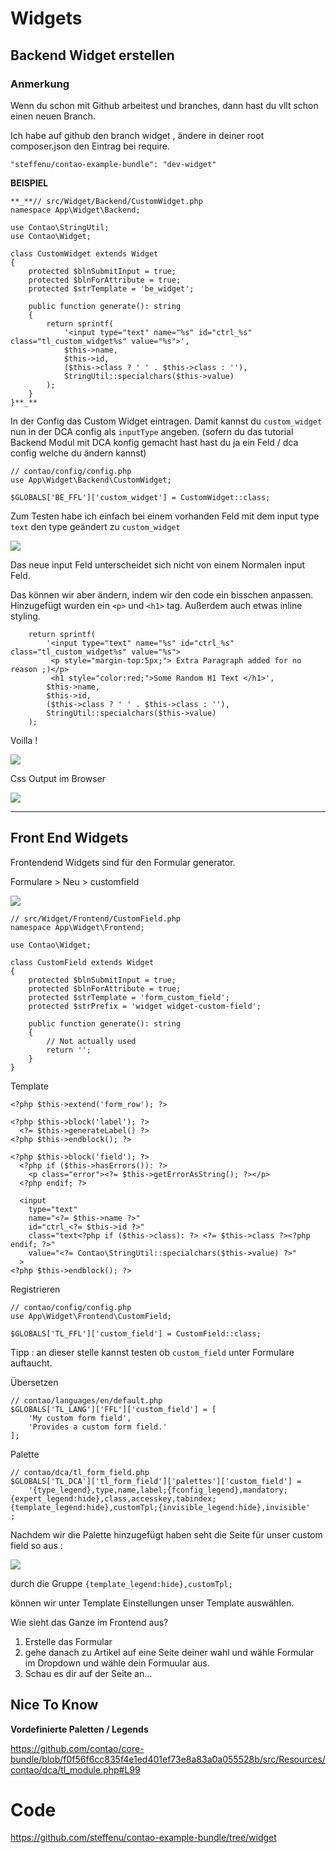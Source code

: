 # Widgets


## Backend Widget erstellen

### Anmerkung

Wenn du schon mit Github arbeitest und branches,
dann hast du vllt schon einen neuen Branch.

Ich habe auf github den branch widget ,
ändere in deiner root composer.json den Eintrag bei require.



    "steffenu/contao-example-bundle": "dev-widget"


**BEISPIEL**

    **_**// src/Widget/Backend/CustomWidget.php
    namespace App\Widget\Backend;
    
    use Contao\StringUtil;
    use Contao\Widget;
    
    class CustomWidget extends Widget
    {
        protected $blnSubmitInput = true;
        protected $blnForAttribute = true;
        protected $strTemplate = 'be_widget';
    
        public function generate(): string
        {
            return sprintf(
                '<input type="text" name="%s" id="ctrl_%s" class="tl_custom_widget%s" value="%s">',
                $this->name,
                $this->id,
                ($this->class ? ' ' . $this->class : ''),
                StringUtil::specialchars($this->value)
            );
        }
    }**_**


In der Config das Custom Widget eintragen.
Damit kannst du `custom_widget` nun in der DCA config
als `inputType` angeben.
(sofern du das tutorial Backend Modul mit DCA konfig gemacht hast
hast du ja ein Feld / dca config welche du ändern kannst)

    // contao/config/config.php
    use App\Widget\Backend\CustomWidget;
    
    $GLOBALS['BE_FFL']['custom_widget'] = CustomWidget::class;


Zum Testen habe ich einfach bei einem
vorhanden Feld mit dem input type `text`
den type geändert zu `custom_widget`

![](https://i.imgur.com/sUYn9GQ.png)

Das neue input Feld unterscheidet sich nicht von einem 
Normalen input Feld.

Das können wir aber ändern, indem wir den code ein bisschen anpassen.
Hinzugefügt wurden ein `<p>` und `<h1>` tag. 
Außerdem auch etwas inline styling.


        return sprintf(
            '<input type="text" name="%s" id="ctrl_%s" class="tl_custom_widget%s" value="%s">
             <p style="margin-top:5px;"> Extra Paragraph added for no reason ;)</p>
             <h1 style="color:red;">Some Random H1 Text </h1>',
            $this->name,
            $this->id,
            ($this->class ? ' ' . $this->class : ''),
            StringUtil::specialchars($this->value)
        );

Voilla !

![](https://i.imgur.com/zh7Aeon.png)

Css Output im Browser 

![](https://i.imgur.com/adgqL72.png)

---

## Front End Widgets

Frontendend Widgets sind
für den Formular generator.

Formulare >  Neu > customfield

![](https://i.imgur.com/GkXlGUY.png)


    // src/Widget/Frontend/CustomField.php
    namespace App\Widget\Frontend;
    
    use Contao\Widget;
    
    class CustomField extends Widget
    {
        protected $blnSubmitInput = true;
        protected $blnForAttribute = true;
        protected $strTemplate = 'form_custom_field';
        protected $strPrefix = 'widget widget-custom-field';
    
        public function generate(): string
        {
            // Not actually used
            return '';
        }
    }


Template


    <?php $this->extend('form_row'); ?>
    
    <?php $this->block('label'); ?>
      <?= $this->generateLabel() ?>
    <?php $this->endblock(); ?>
    
    <?php $this->block('field'); ?>
      <?php if ($this->hasErrors()): ?>
        <p class="error"><?= $this->getErrorAsString(); ?></p>
      <?php endif; ?>
    
      <input 
        type="text" 
        name="<?= $this->name ?>" 
        id="ctrl_<?= $this->id ?>" 
        class="text<?php if ($this->class): ?> <?= $this->class ?><?php endif; ?>" 
        value="<?= Contao\StringUtil::specialchars($this->value) ?>"
      >
    <?php $this->endblock(); ?>


Registrieren

    // contao/config/config.php
    use App\Widget\Frontend\CustomField;
    
    $GLOBALS['TL_FFL']['custom_field'] = CustomField::class;

Tipp : an dieser stelle kannst testen
ob `custom_field` unter Formulare auftaucht.

Übersetzen

    // contao/languages/en/default.php
    $GLOBALS['TL_LANG']['FFL']['custom_field'] = [
        'My custom form field',
        'Provides a custom form field.'
    ];

Palette

    // contao/dca/tl_form_field.php
    $GLOBALS['TL_DCA']['tl_form_field']['palettes']['custom_field'] = 
        '{type_legend},type,name,label;{fconfig_legend},mandatory;{expert_legend:hide},class,accesskey,tabindex;{template_legend:hide},customTpl;{invisible_legend:hide},invisible'
    ;


Nachdem wir die Palette hinzugefügt haben
seht die Seite für unser custom field so aus :

![](https://i.imgur.com/cQ2StSD.png)

durch die Gruppe `{template_legend:hide},customTpl;`

können wir unter Template Einstellungen unser Template auswählen.

Wie sieht das Ganze im Frontend aus?

1. Erstelle das Formular 
2. gehe danach zu Artikel auf eine Seite deiner wahl und wähle Formular im Dropdown und wähle dein Formuular aus.
3. Schau es dir auf der Seite an... 

## Nice To Know

**Vordefinierte Paletten / Legends**


https://github.com/contao/core-bundle/blob/f0f56f6cc835f4e1ed401ef73e8a83a0a055528b/src/Resources/contao/dca/tl_module.php#L99


# Code

https://github.com/steffenu/contao-example-bundle/tree/widget